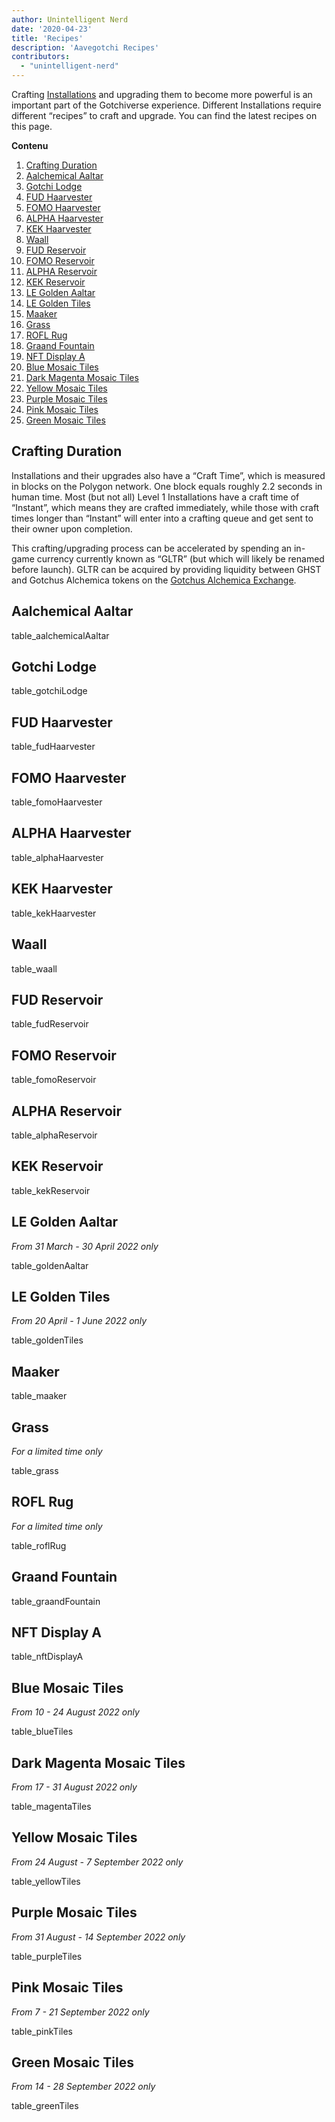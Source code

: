 ```yaml
---
author: Unintelligent Nerd
date: '2020-04-23'
title: 'Recipes'
description: 'Aavegotchi Recipes'
contributors:
  - "unintelligent-nerd"
---
```


Crafting [Installations](/gotchiverse#building-on-realm-parcels) and upgrading them to become more powerful is an important part of the Gotchiverse experience. Different Installations require different “recipes” to craft and upgrade. You can find the latest recipes on this page.

<div class="contentsBox">

**Contenu**

<ol>
<li><a href=#crafting-duration>Crafting Duration</a></li>
<li><a href=#aalchemical-aaltar>Aalchemical Aaltar</a></li>
<li><a href=#gotchi-lodge>Gotchi Lodge</a></li>
<li><a href=#fud-haarvester>FUD Haarvester</a></li>
<li><a href=#fomo-haarvester>FOMO Haarvester</a></li>
<li><a href=#alpha-haarvester>ALPHA Haarvester</a></li>
<li><a href=#kek-haarvester>KEK Haarvester</a></li>
<li><a href=#waall>Waall</a></li>
<li><a href=#fud-reservoir>FUD Reservoir</a></li>
<li><a href=#fomo-reservoir>FOMO Reservoir</a></li>
<li><a href=#alpha-reservoir>ALPHA Reservoir</a></li>
<li><a href=#kek-reservoir>KEK Reservoir</a></li>
<li><a href=#le-golden-aaltar>LE Golden Aaltar</a></li>
<li><a href=#le-golden-tiles>LE Golden Tiles</a></li>
<li><a href=#maaker>Maaker</a></li>
<li><a href=#grass>Grass</a></li>
<li><a href=#rofl-rug>ROFL Rug</a></li>
<li><a href=#graand-fountain>Graand Fountain</a></li>
<li><a href=#nft-display-a>NFT Display A</a></li>
<li><a href=#blue-mosaic-tiles>Blue Mosaic Tiles</a></li>
<li><a href=#dark-magenta-mosaic-tiles>Dark Magenta Mosaic Tiles</a></li>
<li><a href=#yellow-mosaic-tiles>Yellow Mosaic Tiles</a></li>
<li><a href=#purple-mosaic-tiles>Purple Mosaic Tiles</a></li>
<li><a href=#pink-mosaic-tiles>Pink Mosaic Tiles</a></li>
<li><a href=#green-mosaic-tiles>Green Mosaic Tiles</a></li>
</ol>

</div>

## Crafting Duration

Installations and their upgrades also have a “Craft Time”, which is measured in blocks on the Polygon network. One block equals roughly 2.2 seconds in human time. Most (but not all) Level 1 Installations have a craft time of “Instant”, which means they are crafted immediately, while those with craft times longer than “Instant” will enter into a crafting queue and get sent to their owner upon completion.

This crafting/upgrading process can be accelerated by spending an in-game currency currently known as “GLTR” (but which will likely be renamed before launch). GLTR can be acquired by providing liquidity between GHST and Gotchus Alchemica tokens on the [Gotchus Alchemica Exchange](/gotchus-alchemica-exchange).

## Aalchemical Aaltar

table_aalchemicalAaltar

## Gotchi Lodge

table_gotchiLodge

## FUD Haarvester

table_fudHaarvester

## FOMO Haarvester

table_fomoHaarvester

## ALPHA Haarvester

table_alphaHaarvester

## KEK Haarvester

table_kekHaarvester

## Waall

table_waall

## FUD Reservoir

table_fudReservoir

## FOMO Reservoir

table_fomoReservoir

## ALPHA Reservoir

table_alphaReservoir

## KEK Reservoir

table_kekReservoir

## LE Golden Aaltar

*From 31 March - 30 April 2022 only*

table_goldenAaltar

## LE Golden Tiles

*From 20 April - 1 June 2022 only*

table_goldenTiles

## Maaker

table_maaker

## Grass

*For a limited time only*

table_grass

## ROFL Rug

*For a limited time only*

table_roflRug

## Graand Fountain

table_graandFountain

## NFT Display A

table_nftDisplayA

## Blue Mosaic Tiles

*From 10 - 24 August 2022 only*

table_blueTiles

## Dark Magenta Mosaic Tiles

*From 17 - 31 August 2022 only*

table_magentaTiles

## Yellow Mosaic Tiles

*From 24 August - 7 September 2022 only*

table_yellowTiles

## Purple Mosaic Tiles

*From 31 August - 14 September 2022 only*

table_purpleTiles

## Pink Mosaic Tiles

*From 7 - 21 September 2022 only*

table_pinkTiles

## Green Mosaic Tiles

*From 14 - 28 September 2022 only*

table_greenTiles